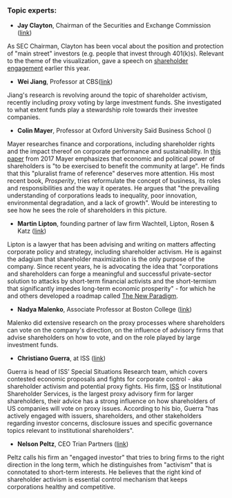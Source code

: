 ### Topic experts:

- **Jay Clayton**, Chairman of the Securities and Exchange Commission ([link](https://www.sec.gov/biography/jay-clayton))

As SEC Chairman, Clayton has been vocal about the position and protection of "main street" investors (e.g. people that invest through 401(k)s). Relevant to the theme of the visualization, gave a speech on [shareholder engagement](https://www.sec.gov/news/speech/clayton-2018-01-19) earlier this year.



- **Wei Jiang**, Professor at CBS([link](https://www8.gsb.columbia.edu/cbs-directory/detail/wj2006#research))

Jiang's research is revolving around the topic of shareholder activism, recently including proxy voting by large investment funds. She investigated to what extent funds play a stewardship role towards their investee companies.



- **Colin Mayer**, Professor at Oxford University Saïd Business School ([](https://www.sbs.ox.ac.uk/about-us/people/colin-mayer-cbe))

Mayer researches finance and corporations, including shareholder rights and the impact thereof on corporate performance and sustainability. In [this paper](http://eureka.sbs.ox.ac.uk/6308/) from 2017 Mayer emphasizes that economic and political power of shareholders is "to be exercised to benefit the community at large". He finds that this "pluralist frame of reference" deserves more attention. His most recent book, *Prosperity*, tries reformulate the concept of business, its roles and responsibilities and the way it operates. He argues that "the prevailing understanding of corporations leads to inequality, poor innovation, environmental degradation, and a lack of growth". Would be interesting to see how he sees the role of shareholders in this picture.



- **Martin Lipton**, founding partner of law firm Wachtell, Lipton, Rosen & Katz ([link](http://www.wlrk.com/MLipton/))

Lipton is a lawyer that has been advising and writing on matters affecting corporate policy and strategy, including shareholder activism. He is against the adagium that shareholder maximization is the only purpose of the company. Since recent years, he is advocating the idea that "corporations and shareholders can forge a meaningful and successful private-sector solution to attacks by short-term financial activists and the short-termism that significantly impedes long-term economic prosperity" - for which he and others developed a roadmap called [The New Paradigm](https://corpgov.law.harvard.edu/2019/02/11/its-time-to-adopt-the-new-paradigm/).



- **Nadya Malenko**, Associate Professor at Boston College ([link](https://www2.bc.edu/nadya-malenko/))

Malenko did extensive research on the proxy processes where shareholders can vote on the company's direction, on the influence of advisory firms that advise shareholders on how to vote, and on the role played by large investment funds.



- **Christiano Guerra**, at ISS ([link](https://www.issgovernance.com/policy-gateway/cristiano-guerra/))

Guerra is head of ISS’ Special Situations Research team, which covers contested economic proposals and fights for corporate control - aka shareholder activism and potential proxy fights. His firm, [ISS](https://en.wikipedia.org/wiki/Institutional_Shareholder_Services) or Institutional Shareholder Services, is the largest proxy advisory firm for larger shareholders, their advice has a strong influence on how shareholders of US companies will vote on proxy issues. According to his bio, Guerra "has actively engaged with issuers, shareholders, and other stakeholders regarding investor concerns, disclosure issues and specific governance topics relevant to institutional shareholders".



- **Nelson Peltz**, CEO Trian Partners ([link](https://trianpartners.com/people/nelson-peltz/))

Peltz calls his firm an "engaged investor" that tries to bring firms to the right direction in the long term, which he distinguishes from "activism" that is connotated to short-term interests. He believes that the right kind of shareholder activism is essential control mechanism that keeps corporations healthy and competitive.
